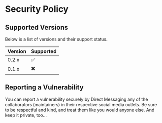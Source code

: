 # Security Policy

## Supported Versions

Below is a list of versions and their support status.

| Version | Supported          |
| ------- | ------------------ |
| 0.2.x   | :white_check_mark: |
| 0.1.x   | :heavy_multiplication_x: |

## Reporting a Vulnerability

You can report a vulnerability securely by Direct Messaging any of the collaborators (maintainers) in their respective social media outlets.
Be sure to be respectful and kind, and treat them like you would anyone else.
And keep it private, too...
